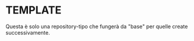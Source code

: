 # TEMPLATE
Questa è solo una repository-tipo che fungerà da "base" per quelle create successivamente.

